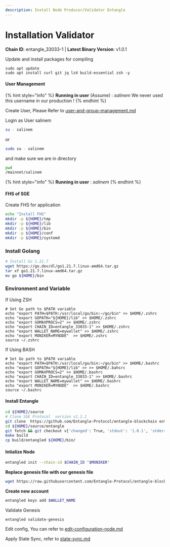 ```yaml
---
description: Install Node Producer/Validator Entangle
---
```


# Installation Validator

**Chain ID**: entangle_33033-1 | **Latest Binary Version**: v1.0.1

Update and install packages for compiling

```
sudo apt update
sudo apt install curl git jq lz4 build-essential zsh -y
```

#### User Management

{% hint style="info" %}
**Running in user** (Assume) : _salinem_ We never used this username in our production !
{% endhint %}

Create User, Please Refer to [user-and-group-management.md](../../../security/user-and-group-management.md "mention")

Login as User salinem

```bash
su - salinem
```

or

```bash
sudo su - salinem
```

and make sure we are in directory

```bash
pwd
/mainnet/salinem
```

{% hint style="info" %}
**Running in user** : _salinem_
{% endhint %}

#### FHS of SGE

Create FHS for application

```bash
echo "Install FHS"
mkdir -p ${HOME}/tmp
mkdir -p ${HOME}/lib
mkdir -p ${HOME}/bin
mkdir -p ${HOME}/conf
mkdir -p ${HOME}/systemd
```

### Install Golang

```bash
# Install Go 1.21.7
wget https://go.dev/dl/go1.21.7.linux-amd64.tar.gz
tar xf go1.21.7.linux-amd64.tar.gz
mv go ${HOME}/bin
```


### Environment and Variable
If Using ZSH
```
# Set Go path to $PATH variable
echo "export PATH=$PATH:/usr/local/go/bin:~/go/bin" >> $HOME/.zshrc
echo "export GOPATH="${HOME}/lib" >> $HOME/.zshrc
echo "export GOMAXPROCS=2" >> $HOME/.zshrc
echo "export CHAIN_ID=entangle_33033-1" >> $HOME/.zshrc
echo "export WALLET_NAME=mywallet" >> $HOME/.zshrc
echo "export MONIKER=MYNODE"  >> $HOME/.zshrc
source ~/.zshrc
```


If Using BASH
```
# Set Go path to $PATH variable
echo "export PATH=$PATH:/usr/local/go/bin:~/go/bin" >> $HOME/.bashrc
echo "export GOPATH="${HOME}/lib" >> >> $HOME/.bahsrc
echo "export GOMAXPROCS=2" >> $HOME/.bashrc
echo "export CHAIN_ID=entangle_33033-1" >> $HOME/.bashrc
echo "export WALLET_NAME=mywallet" >> $HOME/.bashrc
echo "export MONIKER=MYNODE"  >> $HOME/.bashrc
source ~/.bashrc
```


#### Install Entangle


```bash
cd ${HOME}/source
# Clone SGE Protocol  version v1.1.1
git clone  https://github.com/Entangle-Protocol/entangle-blockchain entangle
cd ${HOME}/source/entangle
git fetch && git checkout v{'changed': True, 'stdout': '1.0.1', 'stderr': '', 'rc': 0, 'cmd': '/app/mainnet/entangle/bin/entangled version', 'start': '2024-06-11 06:40:56.231256', 'end': '2024-06-11 06:40:56.332192', 'delta': '0:00:00.100936', 'msg': '', 'stdout_lines': ['1.0.1'], 'stderr_lines': [], 'ansible_facts': {'discovered_interpreter_python': '/usr/bin/python3'}, 'failed': False}
make build
cp build/entangled ${HOME}/bin/
```

#### Intialize Node

```bash
entangled init --chain-id $CHAIN_ID "$MONIKER"
```

**Replace genesis file with our genesis file**

```bash
wget https://raw.githubusercontent.com/Entangle-Protocol/entangle-blockchain/main/config/genesis.json -O $HOME/.entangled/config/genesis.json
```

<!-- **Download data Entangle / oracle scripts files, and store in $HOME/.entangled/files**

```bash
wget -qO- $BIN_FILES_URL | tar xvz -C $HOME/.entangled/
``` -->

**Create new account**

```bash
entangled keys add $WALLET_NAME
```

Validate Genesis

```
entangled validate-genesis
```

Edit config, You can refer to [edit-configuration-node.md](edit-configuration-node.md "mention")

Apply State Sync, refer to [state-sync.md](state-sync.md "mention")
